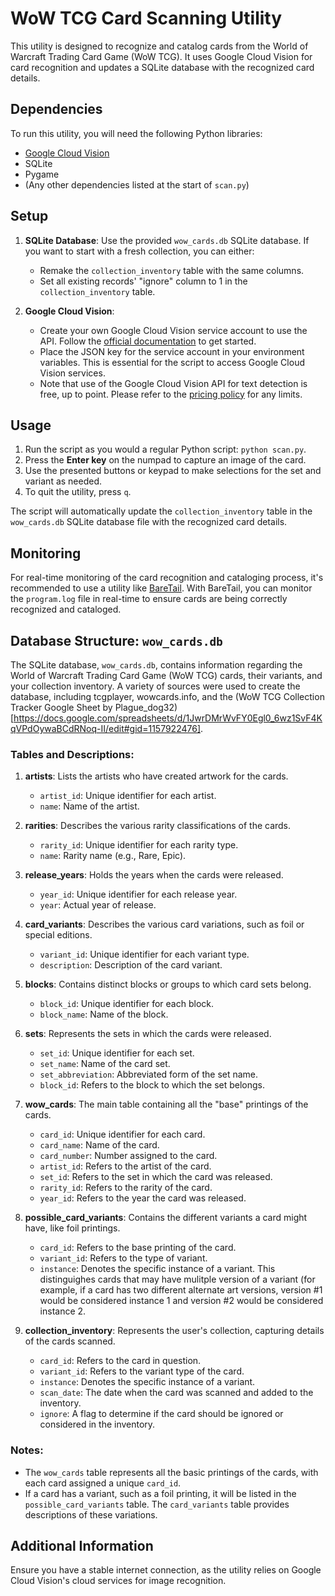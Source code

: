 # WoW TCG Card Scanning Utility

This utility is designed to recognize and catalog cards from the World of Warcraft Trading Card Game (WoW TCG). It uses Google Cloud Vision for card recognition and updates a SQLite database with the recognized card details.

## Dependencies

To run this utility, you will need the following Python libraries:

- [Google Cloud Vision](https://cloud.google.com/vision/docs/libraries)
- SQLite
- Pygame
- (Any other dependencies listed at the start of `scan.py`)

## Setup

1. **SQLite Database**: Use the provided `wow_cards.db` SQLite database. If you want to start with a fresh collection, you can either:
    - Remake the `collection_inventory` table with the same columns.
    - Set all existing records' "ignore" column to 1 in the `collection_inventory` table.

2. **Google Cloud Vision**: 
    - Create your own Google Cloud Vision service account to use the API. Follow the [official documentation](https://cloud.google.com/vision/docs/setup) to get started.
    - Place the JSON key for the service account in your environment variables. This is essential for the script to access Google Cloud Vision services.
    - Note that use of the Google Cloud Vision API for text detection is free, up to point. Please refer to the [pricing policy](https://cloud.google.com/vision/pricing) for any limits.

## Usage

1. Run the script as you would a regular Python script: `python scan.py`.
2. Press the **Enter key** on the numpad to capture an image of the card.
3. Use the presented buttons or keypad to make selections for the set and variant as needed.
4. To quit the utility, press `q`.

The script will automatically update the `collection_inventory` table in the `wow_cards.db` SQLite database file with the recognized card details.

## Monitoring

For real-time monitoring of the card recognition and cataloging process, it's recommended to use a utility like [BareTail](https://www.baremetalsoft.com/baretail/). With BareTail, you can monitor the `program.log` file in real-time to ensure cards are being correctly recognized and cataloged.

## Database Structure: `wow_cards.db`

The SQLite database, `wow_cards.db`, contains information regarding the World of Warcraft Trading Card Game (WoW TCG) cards, their variants, and your collection inventory. A variety of sources were used to create the database, including tcgplayer, wowcards.info, and the (WoW TCG Collection Tracker Google Sheet by Plague_dog32)[https://docs.google.com/spreadsheets/d/1JwrDMrWvFY0Egl0_6wz1SvF4KqVPdOywaBCdRNoq-II/edit#gid=1157922476].

### Tables and Descriptions:

1. **artists**: Lists the artists who have created artwork for the cards.
   - `artist_id`: Unique identifier for each artist.
   - `name`: Name of the artist.

2. **rarities**: Describes the various rarity classifications of the cards.
   - `rarity_id`: Unique identifier for each rarity type.
   - `name`: Rarity name (e.g., Rare, Epic).

3. **release_years**: Holds the years when the cards were released.
   - `year_id`: Unique identifier for each release year.
   - `year`: Actual year of release.

4. **card_variants**: Describes the various card variations, such as foil or special editions.
   - `variant_id`: Unique identifier for each variant type.
   - `description`: Description of the card variant.

5. **blocks**: Contains distinct blocks or groups to which card sets belong.
   - `block_id`: Unique identifier for each block.
   - `block_name`: Name of the block.

6. **sets**: Represents the sets in which the cards were released.
   - `set_id`: Unique identifier for each set.
   - `set_name`: Name of the card set.
   - `set_abbreviation`: Abbreviated form of the set name.
   - `block_id`: Refers to the block to which the set belongs.

7. **wow_cards**: The main table containing all the "base" printings of the cards.
   - `card_id`: Unique identifier for each card.
   - `card_name`: Name of the card.
   - `card_number`: Number assigned to the card.
   - `artist_id`: Refers to the artist of the card.
   - `set_id`: Refers to the set in which the card was released.
   - `rarity_id`: Refers to the rarity of the card.
   - `year_id`: Refers to the year the card was released.

8. **possible_card_variants**: Contains the different variants a card might have, like foil printings.
   - `card_id`: Refers to the base printing of the card.
   - `variant_id`: Refers to the type of variant.
   - `instance`: Denotes the specific instance of a variant. This distinguighes cards that may have mulitple version of a variant (for example, if a card has two different alternate art versions, version #1 would be considered instance 1 and version #2 would be considered instance 2.

9. **collection_inventory**: Represents the user's collection, capturing details of the cards scanned.
   - `card_id`: Refers to the card in question.
   - `variant_id`: Refers to the variant type of the card.
   - `instance`: Denotes the specific instance of a variant.
   - `scan_date`: The date when the card was scanned and added to the inventory.
   - `ignore`: A flag to determine if the card should be ignored or considered in the inventory.

### Notes:

- The `wow_cards` table represents all the basic printings of the cards, with each card assigned a unique `card_id`.
- If a card has a variant, such as a foil printing, it will be listed in the `possible_card_variants` table. The `card_variants` table provides descriptions of these variations.


## Additional Information

Ensure you have a stable internet connection, as the utility relies on Google Cloud Vision's cloud services for image recognition.

